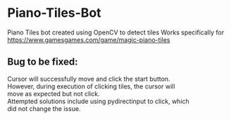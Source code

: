 # Piano-Tiles-Bot

Piano Tiles bot created using OpenCV to detect tiles
Works specifically for https://www.gamesgames.com/game/magic-piano-tiles

<h2>Bug to be fixed:</h2> 
Cursor will successfully move and click the start button. <br>
However, during execution of clicking tiles, the cursor will <br>
move as expected but not click.<br>
Attempted solutions include using pydirectinput to click, which<br>
did not change the issue.
